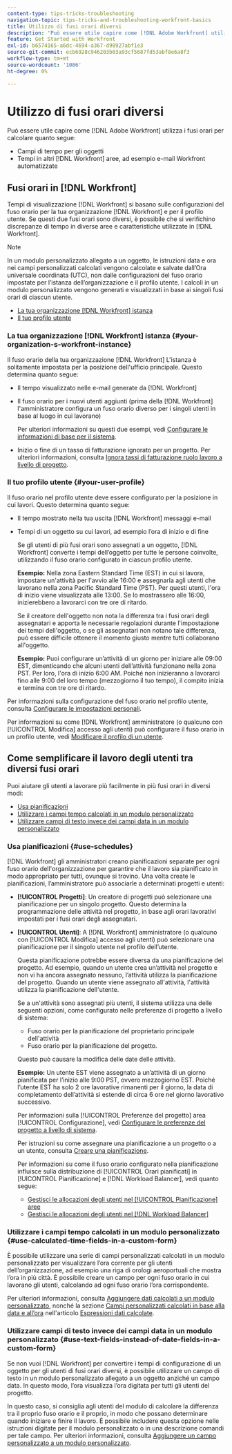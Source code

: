 ```yaml
---
content-type: tips-tricks-troubleshooting
navigation-topic: tips-tricks-and-troubleshooting-workfront-basics
title: Utilizzo di fusi orari diversi
description: 'Può essere utile capire come [!DNL Adobe Workfront] utilizza i fusi orari per calcolare quanto segue: EDIT ME.'
feature: Get Started with Workfront
exl-id: b6574165-a6dc-4694-a367-d98927abf1e3
source-git-commit: ecb6928c946203b03a93cf5687fd53abf8e6a8f3
workflow-type: tm+mt
source-wordcount: '1086'
ht-degree: 0%

---
```


# Utilizzo di fusi orari diversi

Può essere utile capire come [!DNL Adobe Workfront] utilizza i fusi orari per calcolare quanto segue:

* Campi di tempo per gli oggetti
* Tempi in altri [!DNL Workfront] aree, ad esempio e-mail Workfront automatizzate

## Fusi orari in [!DNL Workfront]

Tempi di visualizzazione [!DNL Workfront] si basano sulle configurazioni del fuso orario per la tua organizzazione [!DNL Workfront] e per il profilo utente. Se questi due fusi orari sono diversi, è possibile che si verifichino discrepanze di tempo in diverse aree e caratteristiche utilizzate in [!DNL Workfront].

>[!NOTE]
>
><div class="preview">In un modulo personalizzato allegato a un oggetto, le istruzioni data e ora nei campi personalizzati calcolati vengono calcolate e salvate dall’Ora universale coordinata (UTC), non dalle configurazioni del fuso orario impostate per l’istanza dell’organizzazione e il profilo utente. I calcoli in un modulo personalizzato vengono generati e visualizzati in base ai singoli fusi orari di ciascun utente.</div>




* [La tua organizzazione [!DNL Workfront] istanza](#your-organization-s-workfront-instance)
* [Il tuo profilo utente](#your-user-profile)

### La tua organizzazione [!DNL Workfront] istanza {#your-organization-s-workfront-instance}

Il fuso orario della tua organizzazione [!DNL Workfront] L&#39;istanza è solitamente impostata per la posizione dell&#39;ufficio principale. Questo determina quanto segue:

* Il tempo visualizzato nelle e-mail generate da [!DNL Workfront]
* Il fuso orario per i nuovi utenti aggiunti (prima della [!DNL Workfront] l&#39;amministratore configura un fuso orario diverso per i singoli utenti in base al luogo in cui lavorano)

   Per ulteriori informazioni su questi due esempi, vedi [Configurare le informazioni di base per il sistema](../../administration-and-setup/get-started-wf-administration/configure-basic-info.md).

* Inizio o fine di un tasso di fatturazione ignorato per un progetto. Per ulteriori informazioni, consulta [Ignora tassi di fatturazione ruolo lavoro a livello di progetto](../../manage-work/projects/project-finances/override-job-role-billing-rates-at-the-project-level.md).

### Il tuo profilo utente {#your-user-profile}

Il fuso orario nel profilo utente deve essere configurato per la posizione in cui lavori. Questo determina quanto segue:

* Il tempo mostrato nella tua uscita [!DNL Workfront] messaggi e-mail
* Tempi di un oggetto su cui lavori, ad esempio l’ora di inizio e di fine

   Se gli utenti di più fusi orari sono assegnati a un oggetto, [!DNL Workfront] converte i tempi dell’oggetto per tutte le persone coinvolte, utilizzando il fuso orario configurato in ciascun profilo utente.

   **Esempio:** Nella zona Eastern Standard Time (EST) in cui si lavora, impostare un&#39;attività per l&#39;avvio alle 16:00 e assegnarla agli utenti che lavorano nella zona Pacific Standard Time (PST). Per questi utenti, l&#39;ora di inizio viene visualizzata alle 13:00. Se lo mostrassero alle 16:00, inizierebbero a lavorarci con tre ore di ritardo.

   Se il creatore dell&#39;oggetto non nota la differenza tra i fusi orari degli assegnatari e apporta le necessarie regolazioni durante l&#39;impostazione dei tempi dell&#39;oggetto, o se gli assegnatari non notano tale differenza, può essere difficile ottenere il momento giusto mentre tutti collaborano all&#39;oggetto.

   **Esempio:** Puoi configurare un’attività di un giorno per iniziare alle 09:00 EST, dimenticando che alcuni utenti dell’attività funzionano nella zona PST. Per loro, l&#39;ora di inizio 6:00 AM. Poiché non inizieranno a lavorarci fino alle 9:00 del loro tempo (mezzogiorno il tuo tempo), il compito inizia e termina con tre ore di ritardo.

Per informazioni sulla configurazione del fuso orario nel profilo utente, consulta [Configurare le impostazioni personali](../../workfront-basics/manage-your-account-and-profile/configuring-your-user-profile/configure-my-settings.md).

Per informazioni su come [!DNL Workfront] amministratore (o qualcuno con [!UICONTROL Modifica] accesso agli utenti) può configurare il fuso orario in un profilo utente, vedi [Modificare il profilo di un utente](../../administration-and-setup/add-users/create-and-manage-users/edit-a-users-profile.md).

## Come semplificare il lavoro degli utenti tra diversi fusi orari

Puoi aiutare gli utenti a lavorare più facilmente in più fusi orari in diversi modi:

* [Usa pianificazioni](#use-schedules)
* [Utilizzare i campi tempo calcolati in un modulo personalizzato](#use-calculated-time-fields-in-a-custom-form)
* [Utilizzare campi di testo invece dei campi data in un modulo personalizzato](#use-text-fields-instead-of-date-fields-in-a-custom-form)

### Usa pianificazioni {#use-schedules}

[!DNL Workfront] gli amministratori creano pianificazioni separate per ogni fuso orario dell&#39;organizzazione per garantire che il lavoro sia pianificato in modo appropriato per tutti, ovunque si trovino. Una volta create le pianificazioni, l’amministratore può associarle a determinati progetti e utenti:

* **[!UICONTROL Progetti]**: Un creatore di progetti può selezionare una pianificazione per un singolo progetto. Questo determina la programmazione delle attività nel progetto, in base agli orari lavorativi impostati per i fusi orari degli assegnatari.
* **[!UICONTROL Utenti]**: A [!DNL Workfront] amministratore (o qualcuno con [!UICONTROL Modifica] accesso agli utenti) può selezionare una pianificazione per il singolo utente nel profilo dell’utente.

   Questa pianificazione potrebbe essere diversa da una pianificazione del progetto. Ad esempio, quando un utente crea un’attività nel progetto e non vi ha ancora assegnato nessuno, l’attività utilizza la pianificazione del progetto. Quando un utente viene assegnato all&#39;attività, l&#39;attività utilizza la pianificazione dell&#39;utente.

   Se a un&#39;attività sono assegnati più utenti, il sistema utilizza una delle seguenti opzioni, come configurato nelle preferenze di progetto a livello di sistema:

   * Fuso orario per la pianificazione del proprietario principale dell&#39;attività
   * Fuso orario per la pianificazione del progetto.

   Questo può causare la modifica delle date delle attività.

   **Esempio:** Un utente EST viene assegnato a un’attività di un giorno pianificata per l’inizio alle 9:00 PST, ovvero mezzogiorno EST. Poiché l’utente EST ha solo 2 ore lavorative rimanenti per il giorno, la data di completamento dell’attività si estende di circa 6 ore nel giorno lavorativo successivo.

   Per informazioni sulla [!UICONTROL Preferenze del progetto] area [!UICONTROL Configurazione], vedi [Configurare le preferenze del progetto a livello di sistema](../../administration-and-setup/set-up-workfront/configure-system-defaults/set-project-preferences.md).

   Per istruzioni su come assegnare una pianificazione a un progetto o a un utente, consulta [Creare una pianificazione](../../administration-and-setup/set-up-workfront/configure-timesheets-schedules/create-schedules.md).

   Per informazioni su come il fuso orario configurato nella pianificazione influisce sulla distribuzione di [!UICONTROL Orari pianificati] in [!UICONTROL Pianificazione] e [!DNL Workload Balancer], vedi quanto segue:

   * [Gestisci le allocazioni degli utenti nel [!UICONTROL Pianificazione] aree](../../resource-mgmt/resource-scheduling/manage-allocations-scheduling-areas.md)
   * [Gestisci le allocazioni degli utenti nel [!DNL Workload Balancer]](../../resource-mgmt/workload-balancer/manage-user-allocations-workload-balancer.md)



### Utilizzare i campi tempo calcolati in un modulo personalizzato {#use-calculated-time-fields-in-a-custom-form}

È possibile utilizzare una serie di campi personalizzati calcolati in un modulo personalizzato per visualizzare l’ora corrente per gli utenti dell’organizzazione, ad esempio una riga di orologi aeroportuali che mostra l’ora in più città. È possibile creare un campo per ogni fuso orario in cui lavorano gli utenti, calcolando ad ogni fuso orario l’ora corrispondente.

Per ulteriori informazioni, consulta [Aggiungere dati calcolati a un modulo personalizzato](../../administration-and-setup/customize-workfront/create-manage-custom-forms/add-calculated-data-to-custom-form.md), nonché la sezione [Campi personalizzati calcolati in base alla data e all’ora](../../reports-and-dashboards/reports/calc-cstm-data-reports/calculated-data-expressions.md#date) nell&#39;articolo [Espressioni dati calcolate](../../reports-and-dashboards/reports/calc-cstm-data-reports/calculated-data-expressions.md).

### Utilizzare campi di testo invece dei campi data in un modulo personalizzato {#use-text-fields-instead-of-date-fields-in-a-custom-form}

Se non vuoi [!DNL Workfront] per convertire i tempi di configurazione di un oggetto per gli utenti di fusi orari diversi, è possibile utilizzare un campo di testo in un modulo personalizzato allegato a un oggetto anziché un campo data. In questo modo, l’ora visualizza l’ora digitata per tutti gli utenti del progetto.

In questo caso, si consiglia agli utenti del modulo di calcolare la differenza tra il proprio fuso orario e il proprio, in modo che possano determinare quando iniziare e finire il lavoro. È possibile includere questa opzione nelle istruzioni digitate per il modulo personalizzato o in una descrizione comandi per tale campo. Per ulteriori informazioni, consulta [Aggiungere un campo personalizzato a un modulo personalizzato](../../administration-and-setup/customize-workfront/create-manage-custom-forms/add-a-custom-field-to-a-custom-form.md).
